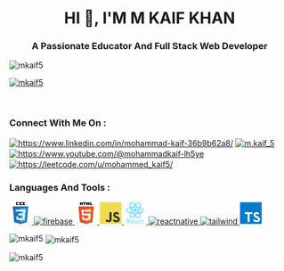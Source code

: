 <h1 align="center">HI 👋, I'M M KAIF KHAN</h1>
<h3 align="center">A Passionate Educator And Full Stack Web Developer</h3>

<p align="left"> <img src="https://komarev.com/ghpvc/?username=mkaif5&label=Profile%20views&color=0e75b6&style=flat" alt="mkaif5" /> </p>

<p align="left"> <a href="https://github.com/ryo-ma/github-profile-trophy"><img src="https://github-profile-trophy.vercel.app/?username=mkaif5" alt="mkaif5" /></a> </p>

<p align="left"> <a href="https://twitter.com/" target="blank"><img src="https://img.shields.io/twitter/follow/?logo=twitter&style=for-the-badge" alt="" /></a> </p>

<h3 align="left">Connect With Me On :</h3>
<p align="left">
<a href="https://www.linkedin.com/in/mohammad-kaif-36b9b62a8/" target="blank"><img align="center" src="https://raw.githubusercontent.com/rahuldkjain/github-profile-readme-generator/master/src/images/icons/Social/linked-in-alt.svg" alt="https://www.linkedin.com/in/mohammad-kaif-36b9b62a8/" height="30" width="40" /></a>
<a href="https://instagram.com/m.kaif_5" target="blank"><img align="center" src="https://raw.githubusercontent.com/rahuldkjain/github-profile-readme-generator/master/src/images/icons/Social/instagram.svg" alt="m.kaif_5" height="30" width="40" /></a>
<a href="https://www.youtube.com/@mohammadkaif-lh5ye" target="blank"><img align="center" src="https://raw.githubusercontent.com/rahuldkjain/github-profile-readme-generator/master/src/images/icons/Social/youtube.svg" alt="https://www.youtube.com/@mohammadkaif-lh5ye" height="30" width="40" /></a>
<a href="https://leetcode.com/u/mohammed_kaif5/" target="blank"><img align="center" src="https://raw.githubusercontent.com/rahuldkjain/github-profile-readme-generator/master/src/images/icons/Social/leet-code.svg" alt="https://leetcode.com/u/mohammed_kaif5/" height="30" width="40" /></a>
</p>

<h3 align="left">Languages And Tools :</h3>
<p align="left"> <a href="https://www.w3schools.com/css/" target="_blank" rel="noreferrer"> <img src="https://raw.githubusercontent.com/devicons/devicon/master/icons/css3/css3-original-wordmark.svg" alt="css3" width="40" height="40"/> </a> <a href="https://firebase.google.com/" target="_blank" rel="noreferrer"> <img src="https://www.vectorlogo.zone/logos/firebase/firebase-icon.svg" alt="firebase" width="40" height="40"/> </a> <a href="https://www.w3.org/html/" target="_blank" rel="noreferrer"> <img src="https://raw.githubusercontent.com/devicons/devicon/master/icons/html5/html5-original-wordmark.svg" alt="html5" width="40" height="40"/> </a> <a href="https://developer.mozilla.org/en-US/docs/Web/JavaScript" target="_blank" rel="noreferrer"> <img src="https://raw.githubusercontent.com/devicons/devicon/master/icons/javascript/javascript-original.svg" alt="javascript" width="40" height="40"/> </a> <a href="https://reactjs.org/" target="_blank" rel="noreferrer"> <img src="https://raw.githubusercontent.com/devicons/devicon/master/icons/react/react-original-wordmark.svg" alt="react" width="40" height="40"/> </a> <a href="https://reactnative.dev/" target="_blank" rel="noreferrer"> <img src="https://reactnative.dev/img/header_logo.svg" alt="reactnative" width="40" height="40"/> </a> <a href="https://tailwindcss.com/" target="_blank" rel="noreferrer"> <img src="https://www.vectorlogo.zone/logos/tailwindcss/tailwindcss-icon.svg" alt="tailwind" width="40" height="40"/> </a> <a href="https://www.typescriptlang.org/" target="_blank" rel="noreferrer"> <img src="https://raw.githubusercontent.com/devicons/devicon/master/icons/typescript/typescript-original.svg" alt="typescript" width="40" height="40"/> </a> </p>

<p><img align="left" src="https://github-readme-stats.vercel.app/api/top-langs?username=mkaif5&show_icons=true&locale=en&layout=compact" alt="mkaif5" /></p>

<p>&nbsp;<img align="center" src="https://github-readme-stats.vercel.app/api?username=mkaif5&show_icons=true&locale=en" alt="mkaif5" /></p>

<p><img align="center" src="https://github-readme-streak-stats.herokuapp.com/?user=mkaif5&" alt="mkaif5" /></p>
